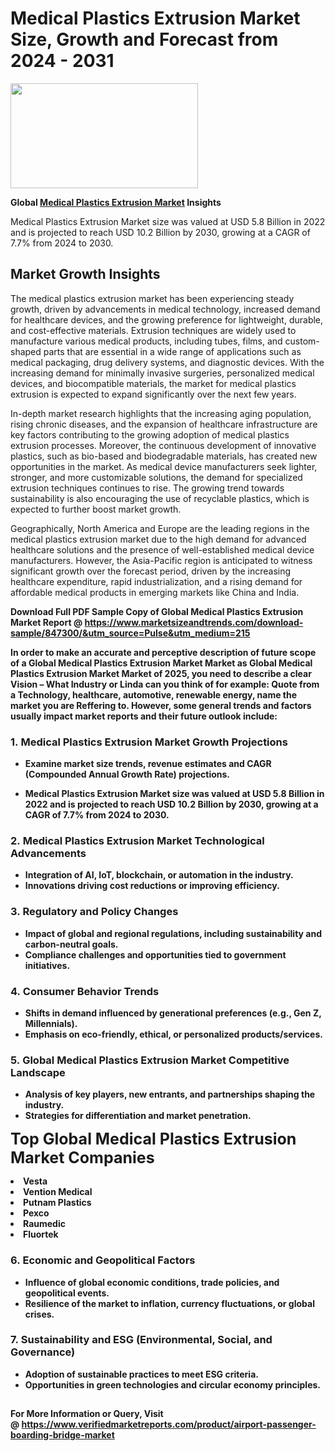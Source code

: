 <H1>Medical Plastics Extrusion Market Size, Growth and Forecast from 2024 - 2031</H1><img class="aligncenter size-medium wp-image-584254" src="https://thirdeyenews.in/wp-content/uploads/2024/09/Global-Market-Research-300x168.jpeg" alt="" width="300" height="168" /><p><strong>Global&nbsp;<a href="https://www.marketsizeandtrends.com/download-sample/847300/&amp;utm_source=Pulse&amp;utm_medium=215">Medical Plastics Extrusion Market</a> Insights</strong></p><p>Medical Plastics Extrusion Market size was valued at USD 5.8 Billion in 2022 and is projected to reach USD 10.2 Billion by 2030, growing at a CAGR of 7.7% from 2024 to 2030.</p><p><h2>Market Growth Insights</h2> <p>The medical plastics extrusion market has been experiencing steady growth, driven by advancements in medical technology, increased demand for healthcare devices, and the growing preference for lightweight, durable, and cost-effective materials. Extrusion techniques are widely used to manufacture various medical products, including tubes, films, and custom-shaped parts that are essential in a wide range of applications such as medical packaging, drug delivery systems, and diagnostic devices. With the increasing demand for minimally invasive surgeries, personalized medical devices, and biocompatible materials, the market for medical plastics extrusion is expected to expand significantly over the next few years.</p> <p><strong></strong></p> <p>In-depth market research highlights that the increasing aging population, rising chronic diseases, and the expansion of healthcare infrastructure are key factors contributing to the growing adoption of medical plastics extrusion processes. Moreover, the continuous development of innovative plastics, such as bio-based and biodegradable materials, has created new opportunities in the market. As medical device manufacturers seek lighter, stronger, and more customizable solutions, the demand for specialized extrusion techniques continues to rise. The growing trend towards sustainability is also encouraging the use of recyclable plastics, which is expected to further boost market growth.</p> <p>Geographically, North America and Europe are the leading regions in the medical plastics extrusion market due to the high demand for advanced healthcare solutions and the presence of well-established medical device manufacturers. However, the Asia-Pacific region is anticipated to witness significant growth over the forecast period, driven by the increasing healthcare expenditure, rapid industrialization, and a rising demand for affordable medical products in emerging markets like China and India.</p> <p><strong></p><p><span class=""><strong>Download Full PDF Sample Copy of Global Medical Plastics Extrusion Market Report</strong> @ <a href="https://www.marketsizeandtrends.com/download-sample/847300/&amp;utm_source=Pulse&amp;utm_medium=215" target="_blank">https://www.marketsizeandtrends.com/download-sample/847300/&amp;utm_source=Pulse&amp;utm_medium=215</a></span></p><p>In order to make an accurate and perceptive description of future scope of a Global&nbsp;Medical Plastics Extrusion Market Market as Global&nbsp;Medical Plastics Extrusion Market Market of 2025, you need to describe a clear Vision &ndash; What Industry or Linda can you think of for example: Quote from a Technology, healthcare, automotive, renewable energy, name the market you are Reffering to. However, some general trends and factors usually impact market reports and their future outlook include:</p><h3>1.&nbsp;<strong>Medical Plastics Extrusion Market Growth Projections</strong></h3><ul><li>Examine market size trends, revenue estimates and CAGR (Compounded Annual Growth Rate) projections.</li><li><p>Medical Plastics Extrusion Market size was valued at USD 5.8 Billion in 2022 and is projected to reach USD 10.2 Billion by 2030, growing at a CAGR of 7.7% from 2024 to 2030.</p></li></ul><h3>2.&nbsp;<strong>Medical Plastics Extrusion Market Technological Advancements</strong></h3><ul><li>Integration of AI, IoT, blockchain, or automation in the industry.</li><li>Innovations driving cost reductions or improving efficiency.</li></ul><h3>3.&nbsp;<strong>Regulatory and Policy Changes</strong></h3><ul><li>Impact of global and regional regulations, including sustainability and carbon-neutral goals.</li><li>Compliance challenges and opportunities tied to government initiatives.</li></ul><h3>4.&nbsp;<strong>Consumer Behavior Trends</strong></h3><ul><li>Shifts in demand influenced by generational preferences (e.g., Gen Z, Millennials).</li><li>Emphasis on eco-friendly, ethical, or personalized products/services.</li></ul><h3>5.&nbsp;<strong>Global Medical Plastics Extrusion Market Competitive Landscape</strong></h3><ul><li>Analysis of key players, new entrants, and partnerships shaping the industry.</li><li>Strategies for differentiation and market penetration.</li></ul><p data-pm-slice="1 1 []"><span style="color: inherit; font-family: inherit; font-size: 25px;">Top Global Medical Plastics Extrusion Market Companies</span></p><div class="" data-test-id=""><p><li>Vesta</li><li> Vention Medical</li><li> Putnam Plastics</li><li> Pexco</li><li> Raumedic</li><li> Fluortek</li></p></div><h3>6.&nbsp;<strong>Economic and Geopolitical Factors</strong></h3><ul><li>Influence of global economic conditions, trade policies, and geopolitical events.</li><li>Resilience of the market to inflation, currency fluctuations, or global crises.</li></ul><h3>7.&nbsp;<strong>Sustainability and ESG (Environmental, Social, and Governance)</strong></h3><ul><li>Adoption of sustainable practices to meet ESG criteria.</li><li>Opportunities in green technologies and circular economy principles.</li></ul><h2><strong style="font-size: 14px;">For More Information or Query, Visit @&nbsp;</strong><a style="background-color: #ffffff; font-size: 14px;" href="https://www.marketsizeandtrends.com/report/medical-plastics-extrusion-market/" target="_blank">https://www.verifiedmarketreports.com/product/airport-passenger-boarding-bridge-market</a></h2>

